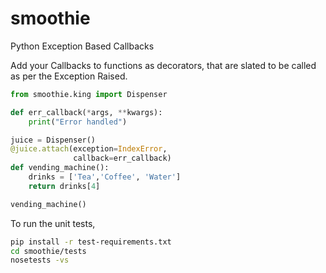 # smoothie
Python Exception Based Callbacks

Add your Callbacks to functions as decorators, that are slated to be called as per the Exception Raised.

```python
from smoothie.king import Dispenser

def err_callback(*args, **kwargs):
    print("Error handled")

juice = Dispenser()
@juice.attach(exception=IndexError,
              callback=err_callback)
def vending_machine():
    drinks = ['Tea','Coffee', 'Water']
    return drinks[4]

vending_machine()
```

To run the unit tests,

 ```bash
 pip install -r test-requirements.txt
 cd smoothie/tests
 nosetests -vs
 ```